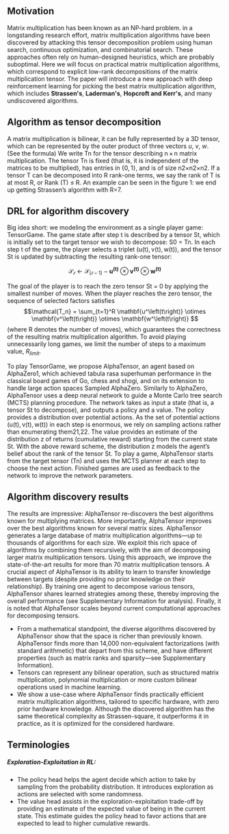 ## Motivation
Matrix multiplication has been known as an NP-hard problem. in a longstanding research effort, matrix multiplication algorithms have been discovered by attacking this tensor decomposition problem using human search, continuous optimization, and combinatorial search. These approaches often rely on human-designed heuristics, which are probably suboptimal. Here we will focus on practical matrix multiplication algorithms, which correspond to explicit low-rank decompositions of the matrix multiplication tensor. The paper will introduce a new approach with deep reinforcement learning for picking the best matrix multiplication algorithm, which includes __Strassen's__, __Laderman's__, __Hopcroft and Kerr's__, and many undiscovered algorithms.

## Algorithm as tensor decomposition
A matrix multiplication is bilinear, it can be fully represented by a 3D tensor, which can be represented by the outer product of three vectors $u$, $v$, $w$. (See the formula)
We write Tn for the tensor describing n × n matrix multiplication. The tensor Tn is fixed 
(that is, it is independent of the matrices to be multiplied), has entries in {0, 1}, and is of size n2×n2×n2. If a tensor T can be decomposed into R rank-one terms, we say the rank of T is at most R, or Rank (T) ≤ R. An example can be seen in the figure 1: we end up getting Strassen’s algorithm with R=7. 

## DRL for algorithm discovery
Big idea short: we modeling the environment as a single player game: TensorGame. The game state after step t is described by a tensor St, which is initially set to the target tensor we wish to decompose: S0 = Tn. In each step t of the game, the player 
selects a triplet (u(t), v(t), w(t)), and the tensor St is updated by subtracting the resulting rank-one tensor: 

$$\mathcal{S_t} \leftarrow \mathcal{S_\left(t-1\right)} − \mathbf{u^\left(t\right)} \otimes \mathbf{v^\left(t\right)} \otimes \mathbf{w^\left(t\right)} $$

The goal of the player is to reach the zero tensor St = 0 by applying the smallest number of moves. When the player reaches the zero tensor, the sequence of selected factors satisfies
$$\mathcal{T_n} = \sum_{t=1}^R \mathbf{u^\left(t\right)} \otimes \mathbf{v^\left(t\right)} \otimes \mathbf{w^\left(t\right)} $$
(where R denotes the number of moves), which guarantees the correctness of the resulting matrix multiplication algorithm. To avoid playing unnecessarily long games, we limit the number of steps to a maximum value, $R_{limit}$.

To play TensorGame, we propose AlphaTensor, an agent based on AlphaZero1, which achieved tabula rasa superhuman performance in the classical board games of Go, chess and shogi, and on its extension to handle large action spaces Sampled AlphaZero. Similarly to AlphaZero, AlphaTensor uses a deep neural network to guide a Monte Carlo tree search (MCTS) planning procedure. The network takes as input a state (that is, a tensor St to decompose), and outputs a policy and a value. The policy provides a distribution over potential actions. As the set of potential actions (u(t), v(t), w(t)) in each step is enormous, we rely on sampling actions rather than enumerating them21,22. The value provides an estimate of the distribution z of returns (cumulative reward) starting from the current state St. With the above reward scheme, the distribution z models the agent’s belief about the rank of the tensor St. To play a game, AlphaTensor starts from the target tensor (Tn) and uses the MCTS planner at each step to choose the next action. Finished games are used as feedback to the network to improve the network parameters.

## Algorithm discovery results
The results are impressive: AlphaTensor re-discovers the best algorithms known for multiplying matrices. More importantly, AlphaTensor improves over the best algorithms known for several matrix sizes. AlphaTensor generates a large database of matrix multiplication algorithms—up to thousands of algorithms for each size. We exploit this rich space of algorithms by combining them recursively, with the aim of decomposing larger matrix multiplication tensors. Using this approach, we improve the state-of-the-art results for more than 70 matrix multiplication tensors. A crucial aspect of AlphaTensor is its ability to learn to transfer knowledge between targets (despite providing no prior knowledge on their relationship). By training one agent to decompose various tensors, AlphaTensor shares learned strategies among these, thereby improving the overall performance (see Supplementary Information for analysis). Finally, it is noted that AlphaTensor scales beyond current computational approaches for decomposing tensors.
* From a mathematical standpoint, the diverse algorithms discovered by AlphaTensor show that the space is richer than previously known. AlphaTensor finds more than 14,000 non-equivalent factorizations (with standard arithmetic) that depart from this scheme, and have different properties (such as matrix ranks and sparsity—see 
Supplementary Information).
* Tensors can represent any bilinear operation, such as structured matrix multiplication, polynomial multiplication or more custom bilinear operations used in machine learning.
* We show a use-case where AlphaTensor finds practically efficient matrix multiplication algorithms, tailored to specific hardware, with zero prior hardware knowledge. Although the discovered algorithm has the same theoretical complexity as Strassen-square, it outperforms it in practice, as it is optimized for the considered hardware.

## Terminologies
##### Exploration-Exploitation in RL: 
* The policy head helps the agent decide which action to take by sampling from the probability distribution. It introduces exploration as actions are selected with some randomness.
* The value head assists in the exploration-exploitation trade-off by providing an estimate of the expected value of being in the current state. This estimate guides the policy head to favor actions that are expected to lead to higher cumulative rewards.

